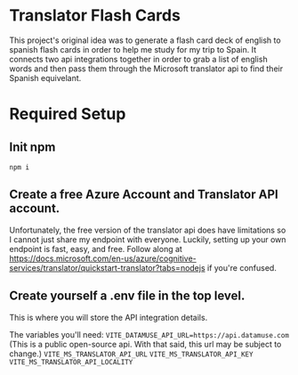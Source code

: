# Translator Flash Cards

This project's original idea was to generate a flash card deck of english to spanish flash cards in order to help me study for my trip to Spain. It connects two api integrations together in order to grab a list of english words and then pass them through the Microsoft translator api to find their Spanish equivelant.

# Required Setup

## Init npm
```npm i```

## Create a free Azure Account and Translator API account.
Unfortunately, the free version of the translator api does have limitations so I cannot just share my endpoint with everyone. Luckily, setting up your own endpoint is fast, easy, and free. Follow along at https://docs.microsoft.com/en-us/azure/cognitive-services/translator/quickstart-translator?tabs=nodejs if you're confused.

## Create yourself a .env file in the top level.
This is where you will store the API integration details.

The variables you'll need:
```VITE_DATAMUSE_API_URL=https://api.datamuse.com``` (This is a public open-source api. With that said, this url may be subject to change.)
```VITE_MS_TRANSLATOR_API_URL```
```VITE_MS_TRANSLATOR_API_KEY```
```VITE_MS_TRANSLATOR_API_LOCALITY```

